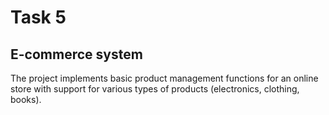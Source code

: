 # Task 5

## E-commerce system

The project implements basic product management functions for an online store with support for various types of products (electronics, clothing, books).
